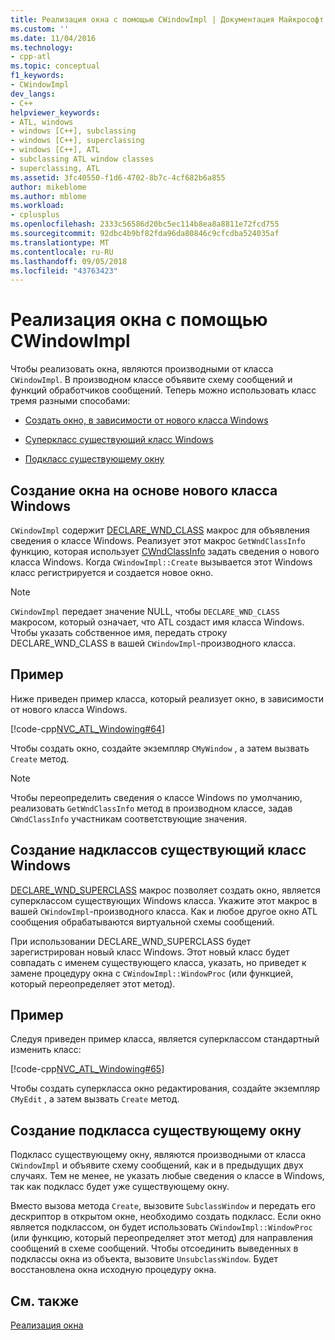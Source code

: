 ```yaml
---
title: Реализация окна с помощью CWindowImpl | Документация Майкрософт
ms.custom: ''
ms.date: 11/04/2016
ms.technology:
- cpp-atl
ms.topic: conceptual
f1_keywords:
- CWindowImpl
dev_langs:
- C++
helpviewer_keywords:
- ATL, windows
- windows [C++], subclassing
- windows [C++], superclassing
- windows [C++], ATL
- subclassing ATL window classes
- superclassing, ATL
ms.assetid: 3fc40550-f1d6-4702-8b7c-4cf682b6a855
author: mikeblome
ms.author: mblome
ms.workload:
- cplusplus
ms.openlocfilehash: 2333c56586d20bc5ec114b8ea8a8811e72fcd755
ms.sourcegitcommit: 92dbc4b9bf82fda96da80846c9cfcdba524035af
ms.translationtype: MT
ms.contentlocale: ru-RU
ms.lasthandoff: 09/05/2018
ms.locfileid: "43763423"
---
```

# <a name="implementing-a-window-with-cwindowimpl"></a>Реализация окна с помощью CWindowImpl

Чтобы реализовать окна, являются производными от класса `CWindowImpl`. В производном классе объявите схему сообщений и функций обработчиков сообщений. Теперь можно использовать класс тремя разными способами:

- [Создать окно, в зависимости от нового класса Windows](#_atl_creating_a_window_based_on_a_new_windows_class)

- [Суперкласс существующий класс Windows](#_atl_superclassing_an_existing_windows_class)

- [Подкласс существующему окну](#_atl_subclassing_an_existing_window)

##  <a name="_atl_creating_a_window_based_on_a_new_windows_class"></a> Создание окна на основе нового класса Windows

`CWindowImpl` содержит [DECLARE_WND_CLASS](reference/window-class-macros.md#declare_wnd_class) макрос для объявления сведения о классе Windows. Реализует этот макрос `GetWndClassInfo` функцию, которая использует [CWndClassInfo](../atl/reference/cwndclassinfo-class.md) задать сведения о нового класса Windows. Когда `CWindowImpl::Create` вызывается этот Windows класс регистрируется и создается новое окно.

> [!NOTE]
>  `CWindowImpl` передает значение NULL, чтобы `DECLARE_WND_CLASS` макросом, который означает, что ATL создаст имя класса Windows. Чтобы указать собственное имя, передать строку DECLARE_WND_CLASS в вашей `CWindowImpl`-производного класса.

## <a name="example"></a>Пример

Ниже приведен пример класса, который реализует окно, в зависимости от нового класса Windows.

[!code-cpp[NVC_ATL_Windowing#64](../atl/codesnippet/cpp/implementing-a-window-with-cwindowimpl_1.h)]

Чтобы создать окно, создайте экземпляр `CMyWindow` , а затем вызвать `Create` метод.

> [!NOTE]
>  Чтобы переопределить сведения о классе Windows по умолчанию, реализовать `GetWndClassInfo` метод в производном классе, задав `CWndClassInfo` участникам соответствующие значения.

##  <a name="_atl_superclassing_an_existing_windows_class"></a> Создание надклассов существующий класс Windows

[DECLARE_WND_SUPERCLASS](reference/window-class-macros.md#declare_wnd_superclass) макрос позволяет создать окно, является суперклассом существующих Windows класса. Укажите этот макрос в вашей `CWindowImpl`-производного класса. Как и любое другое окно ATL сообщения обрабатываются виртуальной схемы сообщений.

При использовании DECLARE_WND_SUPERCLASS будет зарегистрирован новый класс Windows. Этот новый класс будет совпадать с именем существующего класса, указать, но приведет к замене процедуру окна с `CWindowImpl::WindowProc` (или функцией, который переопределяет этот метод).

## <a name="example"></a>Пример

Следуя приведен пример класса, является суперклассом стандартный изменить класс:

[!code-cpp[NVC_ATL_Windowing#65](../atl/codesnippet/cpp/implementing-a-window-with-cwindowimpl_2.h)]

Чтобы создать суперкласса окно редактирования, создайте экземпляр `CMyEdit` , а затем вызвать `Create` метод.

##  <a name="_atl_subclassing_an_existing_window"></a> Создание подкласса существующему окну

Подкласс существующему окну, являются производными от класса `CWindowImpl` и объявите схему сообщений, как и в предыдущих двух случаях. Тем не менее, не указать любые сведения о классе в Windows, так как подкласс будет уже существующему окну.

Вместо вызова метода `Create`, вызовите `SubclassWindow` и передать его дескриптор в открытом окне, необходимо создать подкласс. Если окно является подклассом, он будет использовать `CWindowImpl::WindowProc` (или функцию, который переопределяет этот метод) для направления сообщений в схеме сообщений. Чтобы отсоединить выведенных в подклассы окна из объекта, вызовите `UnsubclassWindow`. Будет восстановлена окна исходную процедуру окна.

## <a name="see-also"></a>См. также

[Реализация окна](../atl/implementing-a-window.md)


